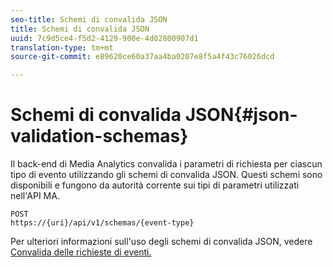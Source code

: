 ```yaml
---
seo-title: Schemi di convalida JSON
title: Schemi di convalida JSON
uuid: 7c9d5ce4-f5d2-4129-900e-4d02800907d1
translation-type: tm+mt
source-git-commit: e89620ce60a37aa4ba0207e8f5a4f43c76026dcd

---
```



# Schemi di convalida JSON{#json-validation-schemas}

Il back-end di Media Analytics convalida i parametri di richiesta per ciascun tipo di evento utilizzando gli schemi di convalida JSON. Questi schemi sono disponibili e fungono da autorità corrente sui tipi di parametri utilizzati nell'API MA.

```
POST
https://{uri}/api/v1/schemas/{event-type}
```

Per ulteriori informazioni sull'uso degli schemi di convalida JSON, vedere [Convalida delle richieste di eventi.](/help/media-collection-api/mc-api-impl/mc-api-validate-reqs.md)
